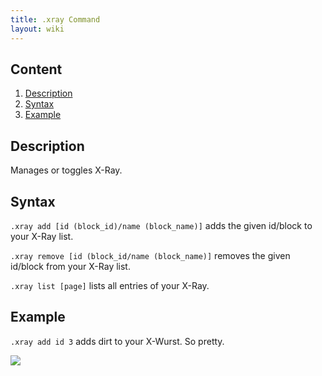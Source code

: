```yaml
---
title: .xray Command
layout: wiki
---
```

## Content
  1. [Description](#description)
  2. [Syntax](#syntax)
  3. [Example](#example)

## Description
Manages or toggles X-Ray.

## Syntax
`.xray add [id (block_id)/name (block_name)]` adds the given id/block to your X-Ray list.

`.xray remove [id (block_id/name (block_name)]` removes the given id/block from your X-Ray list.

`.xray list [page]` lists all entries of your X-Ray.

## Example
`.xray add id 3` adds dirt to your X-Wurst. So pretty.

![](http://puu.sh/hKtra/10c88f1fb9.png)
